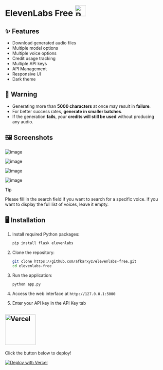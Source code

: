 # ElevenLabs Free <img src="https://flagicons.lipis.dev/flags/4x3/ps.svg" width="36" alt="Palestine">

## ✨ Features

- Download generated audio files
- Multiple model options 
- Multiple voice options
- Credit usage tracking
- Multiple API keys
- API Management
- Responsive UI
- Dark theme

## 🚧 Warning

- Generating more than **5000 characters** at once may result in **failure**.
- For better success rates, **generate in smaller batches**.  
- If the generation **fails**, your **credits will still be used** without producing any audio.

## 🖼️ Screenshots

![image](https://github.com/user-attachments/assets/3cced0d8-6c11-4c7b-a172-0f1c7152d513)

![image](https://github.com/user-attachments/assets/185b543c-e105-4499-8976-1641ad73744d)

![image](https://github.com/user-attachments/assets/7a78f1e0-b3df-431e-b91a-28ff85cfbd0b)

![image](https://github.com/user-attachments/assets/c70935a9-65c7-453b-8bb5-bf552fe30c2c)

> [!Tip]
> Please fill in the search field if you want to search for a specific voice. If you want to display the full list of voices, leave it empty.

## 🖥️ Installation

1. Install required Python packages:
   ```bash
   pip install flask elevenlabs
   ```
   
2. Clone the repository:
   ```bash
   git clone https://github.com/afkarxyz/elevenlabs-free.git
   cd elevenlabs-free
   ```
   
3. Run the application:
   ```bash
   python app.py
   ```

4. Access the web interface at `http://127.0.0.1:5000`
5. Enter your API key in the API Key tab
     
## <img src="https://vercel.com/vc-ap-vercel-marketing/_next/static/media/vercel-logotype-dark.01246f11.svg" width="100" alt="Vercel">

Click the button below to deploy!

[![Deploy with Vercel](https://vercel.com/button)](https://vercel.com/new/clone?repository-url=https://github.com/afkarxyz/elevenlabs-free/tree/main)
